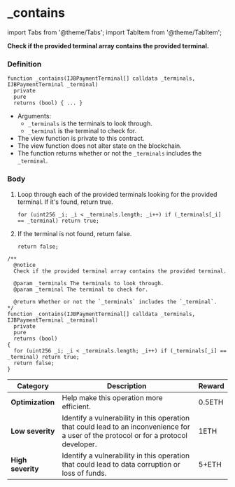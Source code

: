 # _contains

import Tabs from '@theme/Tabs';
import TabItem from '@theme/TabItem';

<Tabs>
<TabItem value="Step by step" label="Step by step">

**Check if the provided terminal array contains the provided terminal.**

### Definition

```solidity
function _contains(IJBPaymentTerminal[] calldata _terminals, IJBPaymentTerminal _terminal)
  private
  pure
  returns (bool) { ... }
```

* Arguments:
  * `_terminals` is the terminals to look through.
  * `_terminal` is the terminal to check for.
* The view function is private to this contract.
* The view function does not alter state on the blockchain.
* The function returns whether or not the `_terminals` includes the `_terminal`. 

### Body

1.  Loop through each of the provided terminals looking for the provided terminal. If it's found, return true.

    ```solidity
    for (uint256 _i; _i < _terminals.length; _i++) if (_terminals[_i] == _terminal) return true;
    ```

2.  If the terminal is not found, return false.

    ```solidity
    return false;
    ```

</TabItem>

<TabItem value="Code" label="Code">

```solidity
/** 
  @notice
  Check if the provided terminal array contains the provided terminal.

  @param _terminals The terminals to look through.
  @param _terminal The terminal to check for.

  @return Whether or not the `_terminals` includes the `_terminal`.
*/
function _contains(IJBPaymentTerminal[] calldata _terminals, IJBPaymentTerminal _terminal)
  private
  pure
  returns (bool)
{
  for (uint256 _i; _i < _terminals.length; _i++) if (_terminals[_i] == _terminal) return true;
  return false;
}
```

</TabItem>

<TabItem value="Bug bounty" label="Bug bounty">

| Category          | Description                                                                                                                            | Reward |
| ----------------- | -------------------------------------------------------------------------------------------------------------------------------------- | ------ |
| **Optimization**  | Help make this operation more efficient.                                                                                               | 0.5ETH |
| **Low severity**  | Identify a vulnerability in this operation that could lead to an inconvenience for a user of the protocol or for a protocol developer. | 1ETH   |
| **High severity** | Identify a vulnerability in this operation that could lead to data corruption or loss of funds.                                        | 5+ETH  |

</TabItem>
</Tabs>

